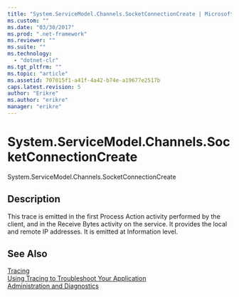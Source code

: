 ```yaml
---
title: "System.ServiceModel.Channels.SocketConnectionCreate | Microsoft Docs"
ms.custom: ""
ms.date: "03/30/2017"
ms.prod: ".net-framework"
ms.reviewer: ""
ms.suite: ""
ms.technology: 
  - "dotnet-clr"
ms.tgt_pltfrm: ""
ms.topic: "article"
ms.assetid: 707015f1-a41f-4a42-b74e-a19677e2517b
caps.latest.revision: 5
author: "Erikre"
ms.author: "erikre"
manager: "erikre"
---
```

# System.ServiceModel.Channels.SocketConnectionCreate
System.ServiceModel.Channels.SocketConnectionCreate  
  
## Description  
 This trace is emitted in the first Process Action activity performed by the client, and in the Receive Bytes activity on the service. It provides the local and remote IP addresses. It is emitted at Information level.  
  
## See Also  
 [Tracing](../../../../../docs/framework/wcf/diagnostics/tracing/index.md)   
 [Using Tracing to Troubleshoot Your Application](../../../../../docs/framework/wcf/diagnostics/tracing/using-tracing-to-troubleshoot-your-application.md)   
 [Administration and Diagnostics](../../../../../docs/framework/wcf/diagnostics/index.md)